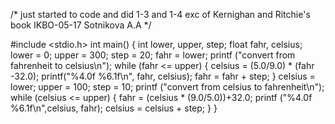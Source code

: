 /* just started to code and did 1-3 and 1-4 exc of Kernighan and Ritchie's book
IKBO-05-17 Sotnikova A.A */

#include <stdio.h>
int main()
{
    int lower, upper, step;
      float fahr, celsius;
      lower = 0;
      upper = 300;
      step = 20;
      fahr = lower;
    printf ("convert from fahrenheit to celsius\n");
    while (fahr <= upper)
    {
     celsius = (5.0/9.0) * (fahr -32.0);
     printf("%4.0f %6.1f\n", fahr, celsius);
     fahr = fahr + step;
}
    celsius = lower;
    upper = 100;
    step = 10;
    printf ("convert from celsius to fahrenheit\n");
    while (celsius <= upper)
    {
      fahr = (celsius * (9.0/5.0))+32.0;
      printf ("%4.0f %6.1f\n",celsius, fahr);
      celsius = celsius + step;
    }
}
